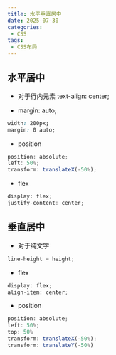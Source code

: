 ```yaml
---
title: 水平垂直居中
date: 2025-07-30
categories: 
 - CSS
tags:
 - CSS布局
---
```


## 水平居中
+ 对于行内元素 text-align: center;

+ margin: auto;

```css
width: 200px;
margin: 0 auto;
```
+ position

```js
position: absolute;
left: 50%;
transform: translateX(-50%);
```
+ flex
```js
display: flex;
justify-content: center;
```


## 垂直居中
+ 对于纯文字
```js
line-height = height;
```
+ flex
```js
display: flex;
align-item: center;
```

+ position

```js
position: absolute;
left: 50%;
top: 50%
transform: translateX(-50%);
transform: translateY(-50%)
```
